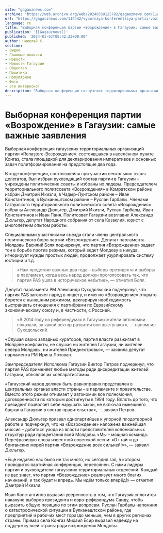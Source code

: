 ```yaml
---
site: "gagauznews.com"
archive: "https://web.archive.org/web/20240309125702/gagauznews.com/114442/vybornaya-konferentsiya-partii-vozrozhdenie-v-gagauzii-samye-vazhnye-zayavleniya.html"
url: "https://gagauznews.com/114442/vybornaya-konferentsiya-partii-vozrozhdenie-v-gagauzii-samye-vazhnye-zayavleniya.html"
language: ru
title: "Выборная конференция партии «Возрождение» в Гагаузии: самые важные заявления"
publication: '[[Gagauznews]]'
published: '2024-03-03T08:42:23+00:00'
author: Николай К.
section:
- Видео
- Главные новости
- Новости
- Новости Гагаузии
- Общество
- Политика
- Популярное
- Фото
- Это интересно!
description: "Выборная конференция гагаузских территориальных организаций партии «Renaștere-Возрождение», состоявшаяся в населённом пункте Конгаз, стала площадкой для декларирования императивов и основных задач политформирования на предстоящие два года. В ходе конференции, состоявшейся при участии нескольких тысяч делегатов, был избран руководящий состав партии в Гагаузии – учреждены политические советы и избраны их лидеры. Председателем территориального политсовета «Возрождения» в Комратском районе избран Дмитрий Икизли, в Чадыр-Лунгском районе – Иван Константинов, в Вулканештском районе – Руслан Гарбалы. Членами Гагаузского территориального политического совета «Возрождения» избраны Александр Дюльгер, Дмитрий Икизли, Руслан Гарбалы, Иван Константинов и Иван Паня. Политсовет Гагаузии возглавил Александр Дюльгер, депутат Народного собрания от села Казаклия, […]"
---
```


# Выборная конференция партии «Возрождение» в Гагаузии: самые важные заявления

Выборная конференция гагаузских территориальных организаций партии «Renaștere-Возрождение», состоявшаяся в населённом пункте Конгаз, стала площадкой для декларирования императивов и основных задач политформирования на предстоящие два года.

В ходе конференции, состоявшейся при участии нескольких тысяч делегатов, был избран руководящий состав партии в Гагаузии – учреждены политические советы и избраны их лидеры. Председателем территориального политсовета «Возрождения» в Комратском районе избран Дмитрий Икизли, в Чадыр-Лунгском районе – Иван Константинов, в Вулканештском районе – Руслан Гарбалы. Членами Гагаузского территориального политического совета «Возрождения» избраны Александр Дюльгер, Дмитрий Икизли, Руслан Гарбалы, Иван Константинов и Иван Паня. Политсовет Гагаузии возглавил Александр Дюльгер, депутат Народного собрания от села Казаклия, юрист с многолетним опытом работы.

Специальными участниками съезда стали члены центрального политического бюро партии «Возрождение». Депутат парламента Молдовы Василий Боля подчеркнул, что партия «Возрождение» задает тон в борьбе против режима, который ведет Молдову в никуда, игнорирует нужды простых людей, продолжает узурпировать систему юстиции и т.д.

> «Нам предстоят важные два года – выборы президента и выборы в парламент, когда весь народ должен проголосовать так, что партия PAS ушла в историческое небытие», — отметил Боля.

Депутат парламента РМ Александр Суходольский подчеркнул, что партия PAS загоняет народ в нищету, и именно «Возрождение» открыто борется с нынешним режимом, декларируя необходимость выстраивать отношения с партнёрами по Евразийскому экономическому союзу и, в частности, с Россией.

> «В 2014 году на референдумах в Гагаузии жители автономии показали, за какой вектор развития они выступают», — напомнил Суходольский.

«Слушая своих западных кураторов, партия власти разжигает в Молдове конфликты, не слушая ни жителей Гагаузии, ни жителей севера Молдовы, ни жителей Приднестровья», — заявила депутат парламента РМ Ирина Лозован.

Зампредседателя Исполкома Гагаузии Виктор Петров подчеркнул, что партия PAS применяет любые методы ради дискредитации жителей Гагаузии, объявляя их «сепаратистами».

«Гагаузский народ должен быть равноправно представлен в центральных органах власти страны – в парламенте и правительстве. Вместо этого режим отнимает у автономии все полномочия, договоренности по которым достигнуты в 1994 году. Вплоть до того, что президент позволяет себе нарушать закон, не включая нынешнего башкана Гагаузии в состав правительства», — заявил Петров.

Александр Дюльгер призвал однопартийцев к упорной плодотворной работе и подчеркнул, что на «Возрождение» наложена важнейшая миссия – добиться ухода из власти представителей колониальных структур ради процветания всей Молдовы. «Мы – мощная команда. Перефразирую слова известной советской песни: «От тайги до британских морей партия «Возрождение всех сильней!»», — заявил Дюльгер.

«Ещё недавно нас было не так много, но сегодня зал, в котором проводится партийная конференция, переполнен. С нами лидеры партии и руководители гагаузских территориальных отделений. Каждый из вас знает, что партия «Возрождение» реализует много благих начинаний, и так будет и впредь. Мы идём только вперёд!» — отметил Дмитрий Икизли.

Иван Константинов выразил уверенность в том, что Гагаузия сплотится накануне выборов президента и евро-референдума Санду, чтобы выразить общую позицию по этим вопросам. Руслан Гарбалы напомнил о катастрофической ситуации в Вулканештском районе, где предприятий и рабочих мест гораздо меньше, чем в других регионах страны. Примар села Конгаз Михаил Есир выразил надежду на поддержку всей страны ради возрождения Молдовы.